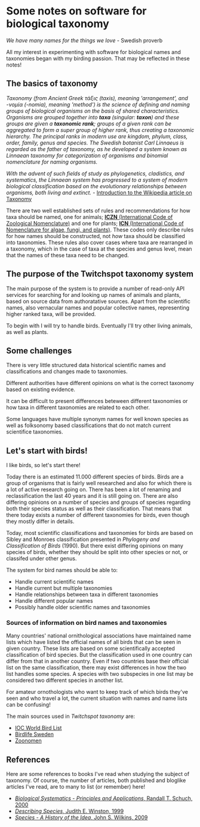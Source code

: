 # Some notes on software for biological taxonomy

*We have many names for the things we love* - Swedish proverb

All my interest in experimenting with software for biological names and
taxonomies began with my birding passion. That may be reflected in these
notes!

## The basics of taxonomy

*Taxonomy (from Ancient Greek τάξις (taxis), meaning 'arrangement', and -νομία
(-nomia), meaning 'method') is the science of defining and naming groups of
biological organisms on the basis of shared characteristics. Organisms are
grouped together into **taxa** (singular: **taxon**) and these groups are given
a **taxonomic rank**; groups of a given rank can be aggregated to form a super
group of higher rank, thus creating a taxonomic hierarchy. The principal ranks
in modern use are kingdom, phylum, class, order, family, genus and species. The
Swedish botanist Carl Linnaeus is regarded as the father of taxonomy, as he
developed a system known as Linnaean taxonomy for categorization of organisms
and binomial nomenclature for naming organisms.*

*With the advent of such fields of study as phylogenetics, cladistics, and
systematics, the Linnaean system has progressed to a system of modern biological
classification based on the evolutionary relationships between organisms, both
living and extinct.* - [Introduction to the Wikipedia article on Taxonomy](https://en.wikipedia.org/wiki/Taxonomy_(biology))

There are two well established sets of rules and recommendations for how taxa
should be named, one for animals; [**ICZN** (International Code of Zoological Nomenclature)](http://www.iczn.org)
and one for plants; [**ICN** (International Code of Nomenclature for algae, fungi, and plants)](http://www.iapt-taxon.org/nomen/main.php). These codes only describe rules for how names should be constructed, not
*how* taxa should be classified into taxonomies. These rules also cover cases
where taxa are rearranged in a taxonomy, which in the case of taxa at the
species and genus level, mean that the names of these taxa need to be changed.

## The purpose of the Twitchspot taxonomy system

The main purpose of the system is to provide a number of read-only API services
for searching for and looking up names of animals and plants, based on source
data from authoratative sources. Apart from the scientific names, also vernacular
names and popular collective names, representing higher ranked taxa, will be
provided.

To begin with I will try to handle birds. Eventually I'll try other living
animals, as well as plants.

## Some challenges

There is very little structured data historical scientific names and
classifications and changes made to taxonomies.

Different authorities have different opinions on what is the correct taxonomy
based on existing evidence.

It can be difficult to present differences beteween different taxonomies or how
taxa in different taxonomies are related to each other.

Some languages have multiple synonym names for well known species as well as
folksonomy based classifications that do not match current scientifice taxonomies.

## Let's start with birds!

I like birds, so let's start there!

Today there is an estimated 11.000 different species of birds. Birds are a group
of organisms that is fairly well researched and also for which there is a lot of
active research going on. There has been a lot of renaming and reclassification
the last 40 years and it is still going on. There are also differing opinions
on a number of species and groups of species regarding both their species status
as well as their classification. That means that there today exists a number of
different taxonomies for birds, even though they mostly differ in details.

Today, most scientific classifications and taxonomies for birds are based on
Sibley and Monroes classification presented in *Phylogeny and Classification
of Birds* (1990). But there exist differing opinions on many species of birds,
whether they should be split into other species or not, or classifed under
other genus.

The system for bird names should be able to:

 * Handle current scientific names
 * Handle current but multiple taxonomies
 * Handle relationships between taxa in different taxonomies
 * Handle different popular names
 * Possibly handle older scientific names and taxonomies

### Sources of information on bird names and taxonomies

Many countries' national ornithological associations have maintained name lists
which have listed the official names of all birds that can be seen in given
country. These lists are based on some scientifically accepted classification of
bird species. But the classification used in one country can differ from that
in another country. Even if two countries base their official list on the same
classification, there may exist differences in how the two list handles some
species. A species with two subspecies in one list may be considered two
different species in another list.

For amateur ornothologists who want to keep track of which birds they've seen and
who travel a lot, the current situation with names and name lists can be confusing!

The main sources used in *Twitchspot taxonomy* are:

 * [IOC World Bird List](http://www.worldbirdnames.org/ioc-lists/master-list-2/)
 * [Birdlife Sweden](http://birdlife.se/tk/svenska-namn-pa-varldens-faglar/)
 * [Zoonomen](http://www.zoonomen.net/avtax/frame.html)

## References

Here are some references to books I've read when studying the subject of
taxonomy. Of course, the number of articles, both published and bloglike articles
I've read, are to many to list (or remember) here!

 * [*Biological Systematics - Principles and Applications*, Randall T. Schuch, 2000](https://www.amazon.com/Biological-Systematics-Principles-Applications-2nd/dp/0801447992)
 * [*Describing Species*, Judith E. Winston, 1999](https://www.amazon.com/Describing-Species-Judith-Winston/dp/0231068255)
 * [*Species - A History of the Idea*, John S. Wilkins, 2009](https://www.amazon.com/Species-History-Idea-Systematics/dp/0520271394)
